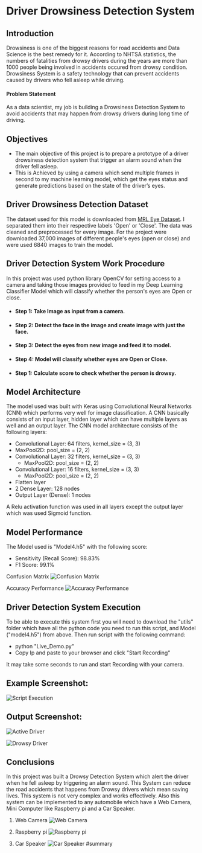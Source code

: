 # Driver Drowsiness Detection System

## Introduction
Drowsiness is one of the biggest reasons for road accidents and Data Science is the best remedy for it. According to NHTSA statistics, the numbers of fatalities from drowsy drivers during the years are more than 1000 people being involved in accidents occured from drowsy condition. Drowsiness System is a safety technology that can prevent accidents caused by drivers who fell asleep while driving.

#### Problem Statement
As a data scientist, my job is building a Drowsiness Detection System to avoid accidents that may happen from drowsy drivers during long time of driving.

## Objectives

- The main objective of this project is to prepare a prototype of a driver drowsiness detection system  that trigger an alarm sound when the driver fell asleep.
- This is Achieved by using a camera which send multiple frames in second to my machine learning model, which get the eyes status and generate predictions based on the state of the driver’s eyes.

## Driver Drowsiness Detection Dataset
The dataset used for this model is downloaded from [MRL Eye Dataset](http://mrl.cs.vsb.cz/eyedataset). I separated them into their respective labels 'Open' or 'Close'. The data was cleaned and preprocessed for every image.
For the project were downloaded 37,000 images of different people's eyes (open or close) and were used 6840 images to train the model.

## Driver Detection System Work Procedure
In this project was used python library OpenCV for setting access to a camera and taking those images provided to feed in my Deep Learning Classifier Model which will classify whether the person's eyes are Open or close.
- #### Step 1: Take Image as input from a camera.
- #### Step 2: Detect the face in the image and create image with just the face.
- #### Step 3: Detect the eyes from new image and feed it to model.
- #### Step 4: Model will classify whether eyes are Open or Close.
- #### Step 1: Calculate score to check whether the person is drowsy.

## Model Architecture   
The model used was built with Keras using Convolutional Neural Networks (CNN) which performs very well for image classification. A CNN basically consists of an input layer, hidden layer which can have multiple layers as well and an output layer.
The CNN model architecture consists of the following layers:
- Convolutional Layer: 64 filters,  kernel_size = (3, 3)
 - MaxPool2D: pool_size = (2, 2)
- Convolutional Layer: 32 filters,  kernel_size = (3, 3)
  - MaxPool2D: pool_size = (2, 2)
- Convolutional Layer: 16 filters,  kernel_size = (3, 3)
    - MaxPool2D: pool_size = (2, 2)
- Flatten layer
- 2 Dense Layer: 128 nodes
- Output Layer (Dense): 1 nodes

A Relu activation function was used in all layers except the output layer which was used Sigmoid function.

## Model Performance
The Model used is "Model4.h5" with the following score:
- Sensitivity (Recall Score): 98.83%
- F1 Score: 99.1%

Confusion Matrix
![Confusion Matrix](./images/confusion_matrix.jpg)

Accuracy Performance
![Accuracy Performance](./images/model4_accuracy_perf.jpg)

## Driver Detection System Execution
To be able to execute this system first you will need to download the "utils" folder which have all the python code you need to run this script, and Model ("model4.h5") from above.
Then run script with the following command:
- python "Live_Demo.py"
- Copy Ip and paste to your browser and click "Start Recording"

It may take some seconds to run and start Recording with your camera.
## Example Screenshot:
![Script Execution](./images/Script_ex.jpg)
## Output Screenshot:
![Active Driver](./images/Active.jpg)

![Drowsy Driver](./images/Drowsy.jpg)

## Conclusions
In this project was built a Drowsy Detection System which alert the driver when he fell asleep by triggering an alarm sound. This System can reduce the road accidents that happens from Drowsy drivers which mean saving lives. This system is not very complex and works effectively. Also this system can be implemented to any automobile which have a Web Camera, Mini Computer like Raspberry pi and a Car Speaker.
1. Web Camera
![Web Camera](./images/web_camera.jpg)

2. Raspberry pi
![Raspberry pi](./images/rasberry.jpg)

3. Car Speaker
![Car Speaker](./images/speaker.jpg)
#summary
